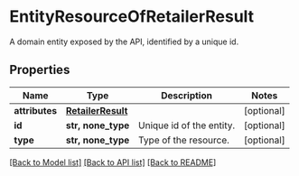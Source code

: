 # EntityResourceOfRetailerResult

A domain entity exposed by the API, identified by a unique id.

## Properties
Name | Type | Description | Notes
------------ | ------------- | ------------- | -------------
**attributes** | [**RetailerResult**](RetailerResult.md) |  | [optional] 
**id** | **str, none_type** | Unique id of the entity. | [optional] 
**type** | **str, none_type** | Type of the resource. | [optional] 

[[Back to Model list]](../README.md#documentation-for-models) [[Back to API list]](../README.md#documentation-for-api-endpoints) [[Back to README]](../README.md)


